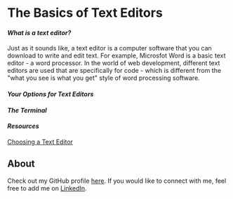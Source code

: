 # The Basics of Text Editors
#### ***What is a text editor?***

Just as it sounds like, a text editor is a computer software that you can download to write and edit text. For example, Microsfot Word is a basic text editor - a word processor. In the world of web development, different text editors are used that are specifically for code - which is different from the "what you see is what you get" style of word processing software.

#### ***Your Options for Text Editors***



#### ***The Terminal***

#### ***Resources***
[Choosing a Text Editor](https://web.archive.org/web/20190113051315/https://medium.com/@theoldercoder/choosing-a-text-editor-3e56f71bd636?source=topic_page---------5------------------1)
## About
Check out my GitHub profile [here](https://github.com/KrystalMadrinan). 
If you would like to connect with me, feel free to add me on [LinkedIn](https://www.linkedin.com/in/krystal-madrinan).
